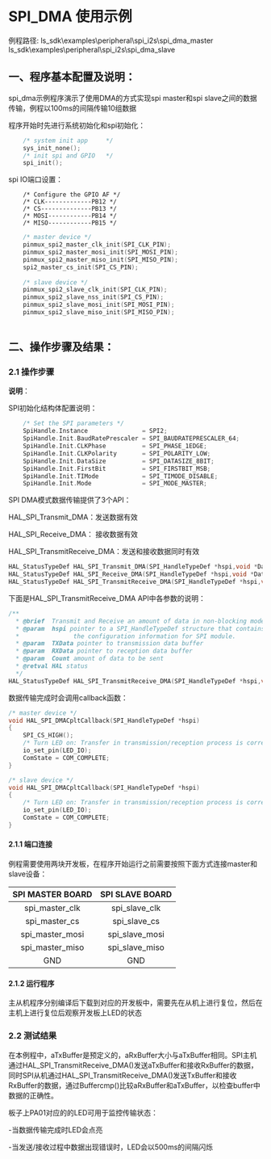 # SPI_DMA 使用示例

例程路径: ls_sdk\examples\peripheral\spi_i2s\spi_dma_master
          ls_sdk\examples\peripheral\spi_i2s\spi_dma_slave

## 一、程序基本配置及说明：

spi_dma示例程序演示了使用DMA的方式实现spi master和spi slave之间的数据传输，例程以100ms的间隔传输10组数据

程序开始时先进行系统初始化和spi初始化：

```c
    /* system init app     */
    sys_init_none();
    /* init spi and GPIO   */
    spi_init();
```

spi IO端口设置：

        /* Configure the GPIO AF */
        /* CLK-------------PB12 */	
        /* CS--------------PB13 */	
        /* MOSI------------PB14 */	
        /* MISO------------PB15 */
```C	
    /* master device */
    pinmux_spi2_master_clk_init(SPI_CLK_PIN);
    pinmux_spi2_master_mosi_init(SPI_MOSI_PIN); 
    pinmux_spi2_master_miso_init(SPI_MISO_PIN);
    spi2_master_cs_init(SPI_CS_PIN);
 
    /* slave device */
    pinmux_spi2_slave_clk_init(SPI_CLK_PIN);
    pinmux_spi2_slave_nss_init(SPI_CS_PIN);
    pinmux_spi2_slave_mosi_init(SPI_MOSI_PIN);
    pinmux_spi2_slave_miso_init(SPI_MISO_PIN);
   
```

## 二、操作步骤及结果：

### 2.1 操作步骤

**说明**：

SPI初始化结构体配置说明：

```C
    /* Set the SPI parameters */
    SpiHandle.Instance               = SPI2;   						        /*选择SPI Instance */
    SpiHandle.Init.BaudRatePrescaler = SPI_BAUDRATEPRESCALER_64;		    /*设置时钟分频因子，fpclk/分频数=fSCK */
    SpiHandle.Init.CLKPhase          = SPI_PHASE_1EDGE;				        /*设置时钟相位，可选奇/偶数边沿采样 */
    SpiHandle.Init.CLKPolarity       = SPI_POLARITY_LOW;				    /*设置时钟极性CPOL，可选高/低电平*/
    SpiHandle.Init.DataSize          = SPI_DATASIZE_8BIT;				    /*设置SPI的数据帧长度，可选8/16位 */
    SpiHandle.Init.FirstBit          = SPI_FIRSTBIT_MSB;				    /*设置MSB/LSB先行 */
    SpiHandle.Init.TIMode            = SPI_TIMODE_DISABLE;			        /*指定是否启用TI模式 */
    SpiHandle.Init.Mode 			 = SPI_MODE_MASTER;		                /*设置SPI的主/从机模式,可选主机/从机 */
```

SPI DMA模式数据传输提供了3个API：

HAL_SPI_Transmit_DMA：发送数据有效

HAL_SPI_Receive_DMA：  接收数据有效

HAL_SPI_TransmitReceive_DMA：发送和接收数据同时有效

```c
HAL_StatusTypeDef HAL_SPI_Transmit_DMA(SPI_HandleTypeDef *hspi,void *Data,uint16_t Count)
HAL_StatusTypeDef HAL_SPI_Receive_DMA(SPI_HandleTypeDef *hspi,void *Data,uint16_t Count)
HAL_StatusTypeDef HAL_SPI_TransmitReceive_DMA(SPI_HandleTypeDef *hspi,void *TX_Data,void *RX_Data,uint16_t Count)
```

下面是HAL_SPI_TransmitReceive_DMA  API中各参数的说明：

```c
/**
  * @brief  Transmit and Receive an amount of data in non-blocking mode with DMA.
  * @param  hspi pointer to a SPI_HandleTypeDef structure that contains
  *               the configuration information for SPI module.
  * @param  TXData pointer to transmission data buffer
  * @param  RXData pointer to reception data buffer
  * @param  Count amount of data to be sent
  * @retval HAL status
  */
HAL_StatusTypeDef HAL_SPI_TransmitReceive_DMA(SPI_HandleTypeDef *hspi,void *TX_Data,void *RX_Data,uint16_t Count)


```

数据传输完成时会调用callback函数：

```c
/* master device */
void HAL_SPI_DMACpltCallback(SPI_HandleTypeDef *hspi) 
{
    SPI_CS_HIGH();
    /* Turn LED on: Transfer in transmission/reception process is correct */
    io_set_pin(LED_IO);
    ComState = COM_COMPLETE;
}

/* slave device */
void HAL_SPI_DMACpltCallback(SPI_HandleTypeDef *hspi) 
{
    /* Turn LED on: Transfer in transmission/reception process is correct */
    io_set_pin(LED_IO);
    ComState = COM_COMPLETE;
}
```

#### 2.1.1 端口连接

例程需要使用两块开发板，在程序开始运行之前需要按照下面方式连接master和slave设备：

| SPI MASTER BOARD | SPI SLAVE BOARD |
| :--------------: | :-------------: |
|  spi_master_clk  |  spi_slave_clk  |
|  spi_master_cs   |  spi_slave_cs   |
| spi_master_mosi  | spi_slave_mosi  |
| spi_master_miso  | spi_slave_miso  |
|       GND        |       GND       |

#### 2.1.2  运行程序

主从机程序分别编译后下载到对应的开发板中，需要先在从机上进行复位，然后在主机上进行复位后观察开发板上LED的状态

### 2.2 测试结果

在本例程中，aTxBuffer是预定义的，aRxBuffer大小与aTxBuffer相同。SPI主机通过HAL_SPI_TransmitReceive_DMA()发送aTxBuffer和接收RxBuffer的数据，同时SPI从机通过HAL_SPI_TransmitReceive_DMA()发送TxBuffer和接收RxBuffer的数据，通过Buffercmp()比较aRxBuffer和aTxBuffer，以检查buffer中数据的正确性。 

板子上PA01对应的的LED可用于监控传输状态：

-当数据传输完成时LED会点亮

-当发送/接收过程中数据出现错误时，LED会以500ms的间隔闪烁